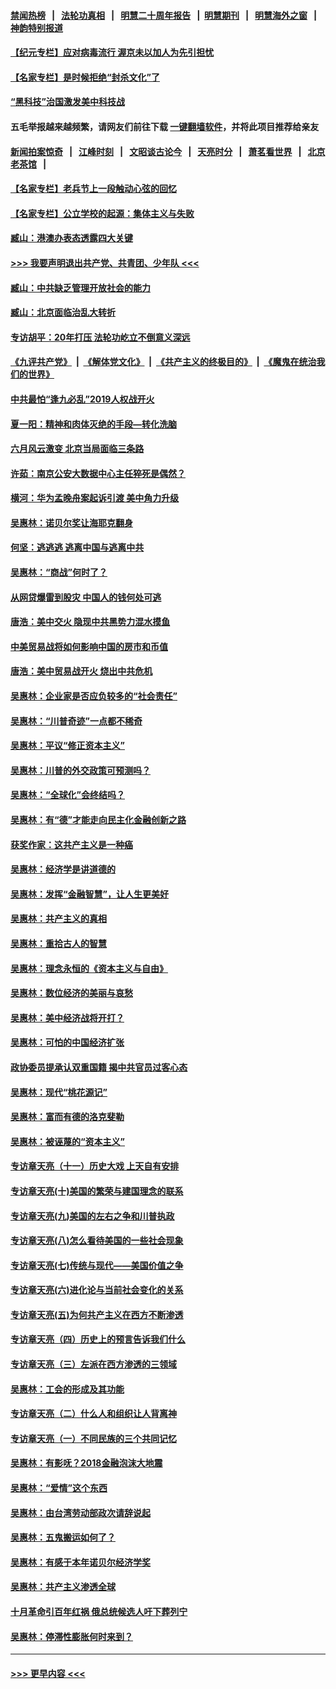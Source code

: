 #### [禁闻热榜](热点新闻.md?=0)  &nbsp;&nbsp;|&nbsp;&nbsp; [法轮功真相](https://github.com/gfw-breaker/truth/blob/master/README.md?=0) &nbsp;&nbsp;|&nbsp;&nbsp; [明慧二十周年报告](https://github.com/gfw-breaker/mh-reports/blob/master/README.md?=0) &nbsp;&nbsp;|&nbsp;&nbsp;[明慧期刊](https://github.com/gfw-breaker/mh-qikan) &nbsp;&nbsp;|&nbsp;&nbsp; [明慧海外之窗](https://github.com/gfw-breaker/mh-news/blob/master/README.md?=0) &nbsp;&nbsp;|&nbsp;&nbsp; [神韵特别报道](https://github.com/gfw-breaker/mh-news/blob/master/shenyun.md?=0)
#### [【纪元专栏】应对病毒流行 渥京未以加人为先引担忧](../pages/nsc423/n11875714.md?t=03021702) 
#### [【名家专栏】是时候拒绝“封杀文化”了](../pages/nsc423/n11814093.md?t=03021702) 
#### [“黑科技”治国激发美中科技战](../pages/nsc423/n11638056.md?t=03021702) 
#### 五毛举报越来越频繁，请网友们前往下载 [一键翻墙软件](https://github.com/gfw-breaker/ssr-accounts)，并将此项目推荐给亲友
#### [新闻拍案惊奇](https://github.com/gfw-breaker/banned-news/blob/master/pages/link4.md) &nbsp;&nbsp;|&nbsp;&nbsp; [江峰时刻](https://github.com/gfw-breaker/banned-news/blob/master/pages/link4.md) &nbsp;&nbsp;|&nbsp;&nbsp; [文昭谈古论今](https://github.com/gfw-breaker/banned-news/blob/master/pages/link4.md) &nbsp;&nbsp;|&nbsp;&nbsp; [天亮时分](https://github.com/gfw-breaker/banned-news/blob/master/pages/link4.md) &nbsp;&nbsp;|&nbsp;&nbsp; [萧茗看世界](https://github.com/gfw-breaker/banned-news/blob/master/pages/link4.md) &nbsp;&nbsp;|&nbsp;&nbsp; [北京老茶馆](https://github.com/gfw-breaker/banned-news/blob/master/pages/link4.md) &nbsp;&nbsp;|&nbsp;&nbsp; 
#### [【名家专栏】老兵节上一段触动心弦的回忆](../pages/nsc423/n11646016.md?t=03021702) 
#### [【名家专栏】公立学校的起源：集体主义与失败](../pages/nsc423/n11601833.md?t=03021702) 
#### [臧山：港澳办表态透露四大关键](../pages/nsc423/n11421628.md?t=03021702) 
#### [>>> 我要声明退出共产党、共青团、少年队 <<<](https://github.com/begood0513/goodnews/blob/master/quit/letter.md) 
#### [臧山：中共缺乏管理开放社会的能力](../pages/nsc423/n11407457.md?t=03021702) 
#### [臧山：北京面临治乱大转折](../pages/nsc423/n11406895.md?t=03021702) 
#### [专访胡平：20年打压 法轮功屹立不倒意义深远](../pages/nsc423/n11398800.md?t=03021702) 
#### [《九评共产党》](https://github.com/begood0513/9ping.md/blob/master/README.md) &nbsp;|&nbsp; [《解体党文化》](../../../../jtdwh.md/blob/master/README.md)  &nbsp;|&nbsp; [《共产主义的终极目的》](../../../../gczydzjmd.md/blob/master/README.md) &nbsp;|&nbsp; [《魔鬼在统治我们的世界》](../../../../mgztzwmdsj.md/blob/master/README.md) 
#### [中共最怕“逢九必乱”2019人权战开火](../pages/nsc423/n11385248.md?t=03021702) 
#### [夏一阳：精神和肉体灭绝的手段—转化洗脑](../pages/nsc423/n11368250.md?t=03021702) 
#### [六月风云激变 北京当局面临三条路](../pages/nsc423/n11313668.md?t=03021702) 
#### [许茹：南京公安大数据中心主任猝死是偶然？](../pages/nsc423/n11064744.md?t=03021702) 
#### [横河：华为孟晚舟案起诉引渡 美中角力升级](../pages/nsc423/n11027230.md?t=03021702) 
#### [吴惠林：诺贝尔奖让海耶克翻身](../pages/nsc423/n10890049.md?t=03021702) 
#### [何坚：逃逃逃 逃离中国与逃离中共](../pages/nsc423/n10592891.md?t=03021702) 
#### [吴惠林：“商战”何时了？](../pages/nsc423/n10573558.md?t=03021702) 
#### [从网贷爆雷到股灾 中国人的钱何处可逃](../pages/nsc423/n10572800.md?t=03021702) 
#### [唐浩：美中交火 隐现中共黑势力混水摸鱼](../pages/nsc423/n10544040.md?t=03021702) 
#### [中美贸易战将如何影响中国的房市和币值](../pages/nsc423/n10543697.md?t=03021702) 
#### [唐浩：美中贸易战开火 烧出中共危机](../pages/nsc423/n10540126.md?t=03021702) 
#### [吴惠林：企业家是否应负较多的“社会责任”](../pages/nsc423/n10535022.md?t=03021702) 
#### [吴惠林：“川普奇迹”一点都不稀奇](../pages/nsc423/n10512808.md?t=03021702) 
#### [吴惠林：平议“修正资本主义”](../pages/nsc423/n10495724.md?t=03021702) 
#### [吴惠林：川普的外交政策可预测吗？](../pages/nsc423/n10462387.md?t=03021702) 
#### [吴惠林：“全球化”会终结吗？](../pages/nsc423/n10452838.md?t=03021702) 
#### [吴惠林：有“德”才能走向民主化金融创新之路](../pages/nsc423/n10432292.md?t=03021702) 
#### [获奖作家：这共产主义是一种癌](../pages/nsc423/n10431541.md?t=03021702) 
#### [吴惠林：经济学是讲道德的](../pages/nsc423/n10398014.md?t=03021702) 
#### [吴惠林：发挥“金融智慧”，让人生更美好](../pages/nsc423/n10375019.md?t=03021702) 
#### [吴惠林：共产主义的真相](../pages/nsc423/n10351394.md?t=03021702) 
#### [吴惠林：重拾古人的智慧](../pages/nsc423/n10337691.md?t=03021702) 
#### [吴惠林：理念永恒的《资本主义与自由》](../pages/nsc423/n10316274.md?t=03021702) 
#### [吴惠林：数位经济的美丽与哀愁](../pages/nsc423/n10292946.md?t=03021702) 
#### [吴惠林：美中经济战将开打？](../pages/nsc423/n10258825.md?t=03021702) 
#### [吴惠林：可怕的中国经济扩张](../pages/nsc423/n10219147.md?t=03021702) 
#### [政协委员提承认双重国籍 揭中共官员过客心态](../pages/nsc423/n10208809.md?t=03021702) 
#### [吴惠林：现代“桃花源记”](../pages/nsc423/n10185234.md?t=03021702) 
#### [吴惠林：富而有德的洛克斐勒](../pages/nsc423/n10142264.md?t=03021702) 
#### [吴惠林：被诬蔑的“资本主义”](../pages/nsc423/n10124816.md?t=03021702) 
#### [专访章天亮（十一）历史大戏 上天自有安排](../pages/nsc423/n10094905.md?t=03021702) 
#### [专访章天亮(十)美国的繁荣与建国理念的联系](../pages/nsc423/n10094899.md?t=03021702) 
#### [专访章天亮(九)美国的左右之争和川普执政](../pages/nsc423/n10094889.md?t=03021702) 
#### [专访章天亮(八)怎么看待美国的一些社会现象](../pages/nsc423/n10094857.md?t=03021702) 
#### [专访章天亮(七)传统与现代——美国价值之争](../pages/nsc423/n10093140.md?t=03021702) 
#### [专访章天亮(六)进化论与当前社会变化的关系](../pages/nsc423/n10092036.md?t=03021702) 
#### [专访章天亮(五)为何共产主义在西方不断渗透](../pages/nsc423/n10083620.md?t=03021702) 
#### [专访章天亮（四）历史上的预言告诉我们什么](../pages/nsc423/n10083606.md?t=03021702) 
#### [专访章天亮（三）左派在西方渗透的三领域](../pages/nsc423/n10081115.md?t=03021702) 
#### [吴惠林：工会的形成及其功能](../pages/nsc423/n10080633.md?t=03021702) 
#### [专访章天亮（二）什么人和组织让人背离神](../pages/nsc423/n10076637.md?t=03021702) 
#### [专访章天亮（一）不同民族的三个共同记忆](../pages/nsc423/n10074188.md?t=03021702) 
#### [吴惠林：有影呒？2018金融泡沫大地震](../pages/nsc423/n10040534.md?t=03021702) 
#### [吴惠林：“爱情”这个东西](../pages/nsc423/n10019423.md?t=03021702) 
#### [吴惠林：由台湾劳动部政次请辞说起](../pages/nsc423/n9979679.md?t=03021702) 
#### [吴惠林：五鬼搬运如何了？](../pages/nsc423/n9925338.md?t=03021702) 
#### [吴惠林：有感于本年诺贝尔经济学奖](../pages/nsc423/n9871883.md?t=03021702) 
#### [吴惠林：共产主义渗透全球](../pages/nsc423/n9812748.md?t=03021702) 
#### [十月革命引百年红祸 俄总统候选人吁下葬列宁](../pages/nsc423/n9810182.md?t=03021702) 
#### [吴惠林：停滞性膨胀何时来到？](../pages/nsc423/n9764136.md?t=03021702) 

----
#### [ >>> 更早内容 <<< ](../indexes/nsc423-earlier.md)
